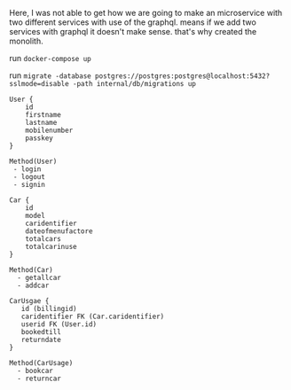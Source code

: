 Here, I was not able to get how we are going to make an microservice with two different services with use of the graphql. means if we add two services with graphql it doesn't make sense. that's why created the monolith.

run `docker-compose up`

run `migrate -database postgres://postgres:postgres@localhost:5432?sslmode=disable -path internal/db/migrations up`

```
User {
    id
    firstname
    lastname
    mobilenumber
    passkey
}

Method(User) 
 - login
 - logout
 - signin

Car {
    id
    model
    caridentifier
    dateofmenufactore
    totalcars
    totalcarinuse
}

Method(Car)
  - getallcar
  - addcar

CarUsgae {
   id (billingid)
   caridentifier FK (Car.caridentifier)
   userid FK (User.id)
   bookedtill
   returndate
}

Method(CarUsage)
  - bookcar
  - returncar
```
